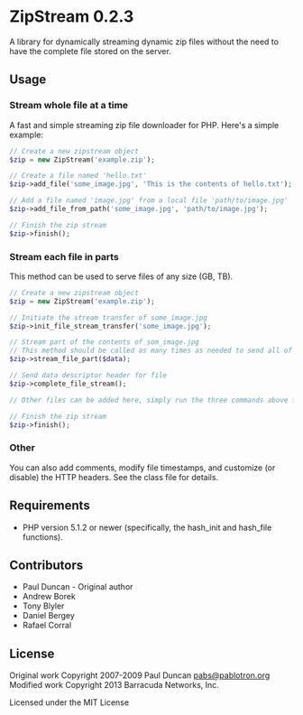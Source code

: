 # ZipStream 0.2.3

A library for dynamically streaming dynamic zip files without the need to have the complete file stored on the server.

## Usage

### Stream whole file at a time

A fast and simple streaming zip file downloader for PHP.  Here's a
simple example:

```php
// Create a new zipstream object
$zip = new ZipStream('example.zip');

// Create a file named 'hello.txt' 
$zip->add_file('some_image.jpg', 'This is the contents of hello.txt');

// Add a file named 'image.jpg' from a local file 'path/to/image.jpg'
$zip->add_file_from_path('some_image.jpg', 'path/to/image.jpg');

// Finish the zip stream
$zip->finish();
```

### Stream each file in parts

This method can be used to serve files of any size (GB, TB).

```php
// Create a new zipstream object
$zip = new ZipStream('example.zip');

// Initiate the stream transfer of some_image.jpg
$zip->init_file_stream_transfer('some_image.jpg');

// Stream part of the contents of som_image.jpg
// This method should be called as many times as needed to send all of its data
$zip->stream_file_part($data);

// Send data descriptor header for file
$zip->complete_file_stream();

// Other files can be added here, simply run the three commands above for each file that is being sent

// Finish the zip stream
$zip->finish();
```

### Other

You can also add comments, modify file timestamps, and customize (or
disable) the HTTP headers.  See the class file for details.

## Requirements

  * PHP version 5.1.2 or newer (specifically, the hash_init and
    hash_file functions).

## Contributors
- Paul Duncan - Original author
- Andrew Borek
- Tony Blyler
- Daniel Bergey
- Rafael Corral

## License

Original work Copyright 2007-2009 Paul Duncan <pabs@pablotron.org>  
Modified work Copyright 2013 Barracuda Networks, Inc.

Licensed under the MIT License
